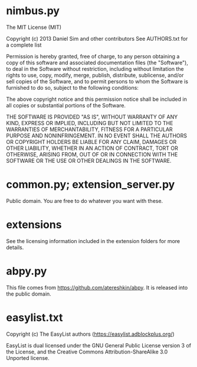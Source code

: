 nimbus.py
================

The MIT License (MIT)

Copyright (c) 2013 Daniel Sim and other contributors
See AUTHORS.txt for a complete list

Permission is hereby granted, free of charge, to any person obtaining a copy of
this software and associated documentation files (the "Software"), to deal in
the Software without restriction, including without limitation the rights to
use, copy, modify, merge, publish, distribute, sublicense, and/or sell copies of
the Software, and to permit persons to whom the Software is furnished to do so,
subject to the following conditions:

The above copyright notice and this permission notice shall be included in all
copies or substantial portions of the Software.

THE SOFTWARE IS PROVIDED "AS IS", WITHOUT WARRANTY OF ANY KIND, EXPRESS OR
IMPLIED, INCLUDING BUT NOT LIMITED TO THE WARRANTIES OF MERCHANTABILITY, FITNESS
FOR A PARTICULAR PURPOSE AND NONINFRINGEMENT. IN NO EVENT SHALL THE AUTHORS OR
COPYRIGHT HOLDERS BE LIABLE FOR ANY CLAIM, DAMAGES OR OTHER LIABILITY, WHETHER
IN AN ACTION OF CONTRACT, TORT OR OTHERWISE, ARISING FROM, OUT OF OR IN
CONNECTION WITH THE SOFTWARE OR THE USE OR OTHER DEALINGS IN THE SOFTWARE.

common.py; extension_server.py
================

Public domain. You are free to do whatever you want with these.

extensions
================

See the licensing information included in the extension folders for more
details.

abpy.py
================

This file comes from https://github.com/atereshkin/abpy. It is released into
the public domain.

easylist.txt
================

Copyright (c) The EasyList authors (https://easylist.adblockplus.org/)

EasyList is dual licensed under the GNU General Public License version 3 of the
License, and the Creative Commons Attribution-ShareAlike 3.0 Unported license.
